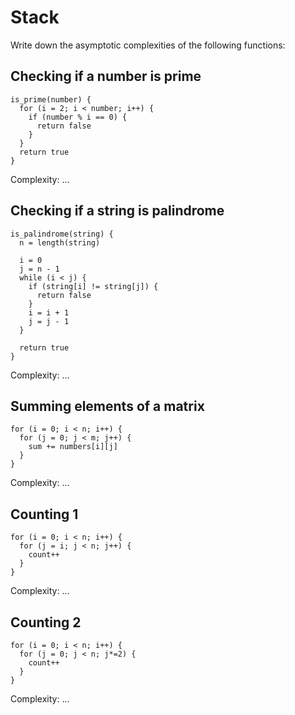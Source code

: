 # Stack

Write down the asymptotic complexities of the following functions:

## Checking if a number is prime

```
is_prime(number) {
  for (i = 2; i < number; i++) {
    if (number % i == 0) {
      return false
    }
  }
  return true
}
```

Complexity: ...

## Checking if a string is palindrome

```
is_palindrome(string) {
  n = length(string)

  i = 0
  j = n - 1
  while (i < j) {
    if (string[i] != string[j]) {
      return false
    }
    i = i + 1
    j = j - 1
  }

  return true
}
```

Complexity: ...

## Summing elements of a matrix

```
for (i = 0; i < n; i++) {
  for (j = 0; j < m; j++) {
    sum += numbers[i][j]
  }
}
```

Complexity: ...

## Counting 1

```
for (i = 0; i < n; i++) {
  for (j = i; j < n; j++) {
    count++
  }
}
```

Complexity: ...

## Counting 2

```
for (i = 0; i < n; i++) {
  for (j = 0; j < n; j*=2) {
    count++
  }
}
```

Complexity: ...
